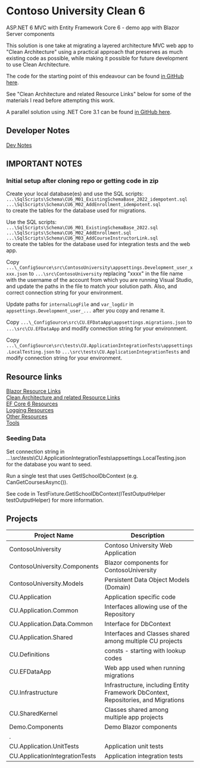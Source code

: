 # Contoso University Clean 6

ASP.NET 6 MVC with Entity Framework Core 6 - demo app with Blazor Server components

This solution is one take at migrating a layered architecture MVC web app
to "Clean Architecture" using a practical approach that preserves as much
existing code as possible, while making it possible for future development
to use Clean Architecture.

The code for the starting point of this endeavour can be found
[in GitHub here](https://github.com/bgoodearl/ContosoUniversity_dnc31_MVC).

See "Clean Architecture and related Resource Links" below for
some of the materials I read before attempting this work.

A parallel solution using .NET Core 3.1 can be found [in GitHub here](https://github.com/bgoodearl/ContosoU_dnc31_MVCB_Clean).

## Developer Notes

[Dev Notes](./_docs/CC6__DevNotes.md)<br/>

## IMPORTANT NOTES

### Initial setup after cloning repo or getting code in zip

Create your local database(es) and use the SQL scripts:<br/>
`...\SqlScripts\Schema\CU6_M01_ExistingSchemaBase_2022_idempotent.sql`<br/>
`...\SqlScripts\Schema\CU6_M02_AddEnrollment_idempotent.sql`<br/>
to create the tables for the database used for migrations.<br/>

Use the SQL scripts:<br/>
`...\SqlScripts\Schema\CU6_M01_ExistingSchemaBase_2022.sql`<br/>
`...\SqlScripts\Schema\CU6_M02_AddEnrollment.sql`<br/>
`...\SqlScripts\Schema\CU6_M03_AddCourseInstructorLink.sql`<br/>
to create the tables for the database used for integration tests and the web app.<br/>

Copy `...\_ConfigSource\src\ContosoUniversity\appsettings.Development_user_xxxx.json`
to `...\src\ContosoUniversity` replacing "xxxx" in the file name with the 
username of the account from which you are running Visual Studio, and
update the paths in the file to match your solution path.  Also,
and correct connection string for your environment.

Update paths for `internalLogFile` and `var_logdir`
in `appsettings.Development_user_...` after you copy and rename it.

Copy `...\_ConfigSource\src\CU.EFDataApp\appsettings.migrations.json`
to `...\src\CU.EFDataApp` and modify connection string for your environment.

Copy `...\_ConfigSource\src\tests\CU.ApplicationIntegrationTests\appsettings.LocalTesting.json`
to `...\src\tests\CU.ApplicationIntegrationTests` and modify connection string for your environment.

## Resource links

[Blazor Resource Links](./_docs/CC6_BlazorResources.md)<br/>
[Clean Architecture and related Resource Links](./_docs/CC6_CleanResources.md)<br/>
[EF Core 6 Resources](./_docs/CC6_EFCore6Resources.md)<br/>
[Logging Resources](./_docs/CC6_Logging.md)<br/>
[Other Resources](./_docs/CC6_Resources.md)<br/>
[Tools](./_docs/CC6_Tools.md)<br/>

### Seeding Data

Set connection string in ...\src\tests\CU.ApplicationIntegrationTests\appsettings.LocalTesting.json
for the database you want to seed.

Run a single test that uses GetISchoolDbContext (e.g. CanGetCoursesAsync()).

See code in TestFixture.GetISchoolDbContext(ITestOutputHelper testOutputHelper) for more information.

## Projects

Project Name                    | Description
-------------                   | ------------
ContosoUniversity               | Contoso University Web Application
ContosoUniversity.Components    | Blazor components for ContosoUniversity
ContosoUniversity.Models        | Persistent Data Object Models (Domain)
CU.Application                  | Application specific code
CU.Application.Common           | Interfaces allowing use of the Repository
CU.Application.Data.Common      | Interface for DbContext
CU.Application.Shared           | Interfaces and Classes shared among multiple CU projects
CU.Definitions                  | consts - starting with lookup codes
CU.EFDataApp                    | Web app used when running migrations
CU.Infrastructure               | Infrastructure, including Entity Framework DbContext, Repositories, and Migrations
CU.SharedKernel                 | Classes shared among multiple app projects
Demo.Components                 | Demo Blazor components
.                               |
CU.Application.UnitTests        | Application unit tests
CU.ApplicationIntegrationTests  | Application integration tests

